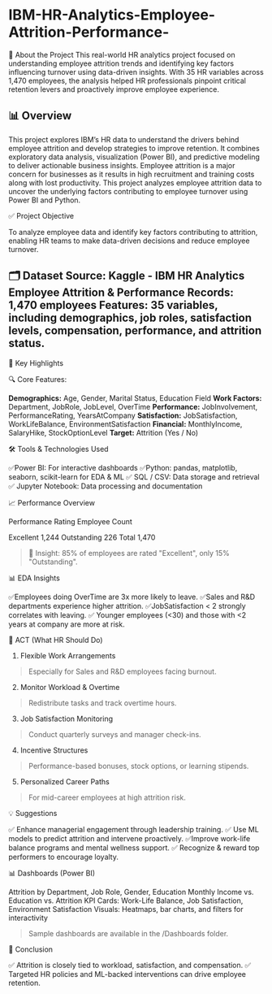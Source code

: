 # IBM-HR-Analytics-Employee-Attrition-Performance-

🧠 About the Project
This real-world HR analytics project focused on understanding employee attrition trends and identifying key factors influencing turnover using data-driven insights. With 35 HR variables across 1,470 employees, the analysis helped HR professionals pinpoint critical retention levers and proactively improve employee experience.

## 📊 Overview

This project explores IBM’s HR data to understand the drivers behind employee attrition and develop strategies to improve retention. It combines exploratory data analysis, visualization (Power BI), and predictive modeling to deliver actionable business insights.
Employee attrition is a major concern for businesses as it results in high recruitment and training costs along with lost productivity. This project analyzes employee attrition data to uncover the underlying factors contributing to employee turnover using Power BI and Python.

✅ Project Objective

To analyze employee data and identify key factors contributing to attrition, enabling HR teams to make data-driven decisions and reduce employee turnover.

🗂 Dataset
Source: Kaggle - IBM HR Analytics Employee Attrition & Performance
Records: 1,470 employees
Features: 35 variables, including demographics, job roles, satisfaction levels, compensation, performance, and attrition status.
--

🧠 Key Highlights

🔍 Core Features:

**Demographics:** Age, Gender, Marital Status, Education Field
**Work Factors:** Department, JobRole, JobLevel, OverTime
**Performance:** JobInvolvement, PerformanceRating, YearsAtCompany
**Satisfaction:** JobSatisfaction, WorkLifeBalance, EnvironmentSatisfaction
**Financial:** MonthlyIncome, SalaryHike, StockOptionLevel
**Target:** Attrition (Yes / No)

🛠 Tools & Technologies Used

✅Power BI: For interactive dashboards
✅Python: pandas, matplotlib, seaborn, scikit-learn for EDA & ML
✅ SQL / CSV: Data storage and retrieval
✅ Jupyter Notebook: Data processing and documentation

📈 Performance Overview

Performance Rating	Employee Count

Excellent	1,244
Outstanding	226
Total	1,470
> 🔎 Insight: 85% of employees are rated "Excellent", only 15% "Outstanding".

📊 EDA Insights

✅Employees doing OverTime are 3x more likely to leave.
✅Sales and R&D departments experience higher attrition.
✅JobSatisfaction < 2 strongly correlates with leaving.
✅ Younger employees (<30) and those with <2 years at company are more at risk.

📌 ACT (What HR Should Do)

1. Flexible Work Arrangements
> Especially for Sales and R&D employees facing burnout.

2. Monitor Workload & Overtime
> Redistribute tasks and track overtime hours.

3. Job Satisfaction Monitoring
> Conduct quarterly surveys and manager check-ins.

4. Incentive Structures
> Performance-based bonuses, stock options, or learning stipends.

5. Personalized Career Paths
> For mid-career employees at high attrition risk.

💡 Suggestions

✅ Enhance managerial engagement through leadership training.
✅ Use ML models to predict attrition and intervene proactively.
✅Improve work-life balance programs and mental wellness support.
✅ Recognize & reward top performers to encourage loyalty.

📊 Dashboards (Power BI)

Attrition by Department, Job Role, Gender, Education
Monthly Income vs. Education vs. Attrition
KPI Cards: Work-Life Balance, Job Satisfaction, Environment Satisfaction
Visuals: Heatmaps, bar charts, and filters for interactivity
> Sample dashboards are available in the /Dashboards folder.

📌 Conclusion

✅ Attrition is closely tied to workload, satisfaction, and compensation.
✅ Targeted HR policies and ML-backed interventions can drive employee retention.

